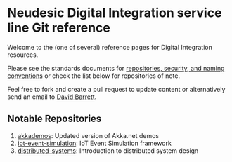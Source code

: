 # Neudesic Digital Integration service line Git reference

Welcome to the (one of several) reference pages for Digital Integration resources.

Please see the standards documents for [repositories, security, and naming conventions][1] or check the list below for repositories of note.

Feel free to fork and create a pull request to update content or alternatively send an email to [David Barrett](mailto:david.barrett@neudesic.com).

## Notable Repositories

1. [akkademos][2]: Updated version of Akka.net demos
2. [iot-event-simulation][3]: IoT Event Simulation framework
3. [distributed-systems][4]: Introduction to distributed system design


[1]: https://github.com/kerbybarrett/git-home/wiki/Git-Style-Guide
[2]: https://github.com/neudesic-digi-int/AkkaDemos
[3]: https://github.com/neudesic/iot-event-simulation
[4]: https://github.com/neudesic-digi-int/distributed-systems
